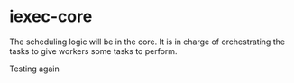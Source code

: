 # iexec-core
 
The scheduling logic will be in the core. It is in charge of orchestrating the tasks to give workers some tasks to perform.

Testing again
